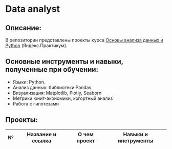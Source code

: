 # Data analyst

## Описание:
В репозитории представлены проекты курса [Основы анализа данных и Python]([[https://praktikum.yandex.ru/data-analyst/](https://practicum.yandex.ru/data-analysis-basic/)) (Яндекс.Практикум).

## Основные инструменты и навыки, полученные при обучении:
- Языки: Python.
- Анализ данных: библиотеки Pandas.
- Визуализация: Matplotlib, Plotly, Seaborn
- Метрики юнит-экономики, когортный анализ
- Работа с гипотезами

## Проекты:
| №| Название и ссылка | О чем проект                                                     | Навыки и инструменты           |  
|-----------|-------------------|------------------------------------------------------------------|-----------------------------------|
